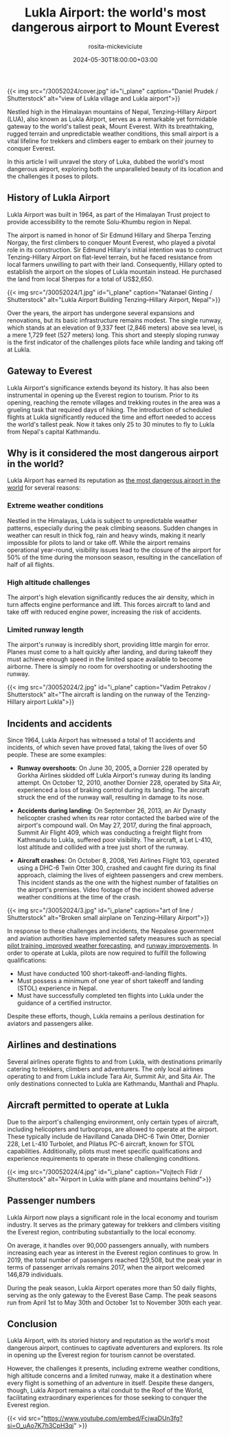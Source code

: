 ﻿---
title: "Lukla Airport: the world's most dangerous airport to Mount Everest"
meta_title: "Lukla: the world's most dangerous airport to Mount Everest"
description: "Discover Lukla Airport: the world's most dangerous airport, known for its steep and short runway. Also, the only airport where you can reach Mount Everest."
date: 2024-05-30T18:00:00+03:00
draft: false
thumb: "/30052024/cover.jpg"
thumb_alt: "view of Lukla village and Lukla airport"
author: "rosita-mickeviciute"
is_article: true
---

{{< img src="/30052024/cover.jpg" id="i_plane" caption="Daniel Prudek / Shutterstock" alt="view of Lukla village and Lukla airport">}}

Nestled high in the Himalayan mountains of Nepal, Tenzing-Hillary Airport (LUA), also known as Lukla Airport, serves as a remarkable yet formidable gateway to the world's tallest peak, Mount Everest. With its breathtaking, rugged terrain and unpredictable weather conditions, this small airport is a vital lifeline for trekkers and climbers eager to embark on their journey to conquer Everest. 

In this article I will unravel the story of Luka, dubbed the world's most dangerous airport, exploring both the unparalleled beauty of its location and the challenges it poses to pilots. 

## History of Lukla Airport

Lukla Airport was built in 1964, as part of the Himalayan Trust project to provide accessibility to the remote Solu-Khumbu region in Nepal. 

The airport is named in honor of Sir Edmund Hillary and Sherpa Tenzing Norgay, the first climbers to conquer Mount Everest, who played a pivotal role in its construction. Sir Edmund Hillary's initial intention was to construct Tenzing-Hillary Airport on flat-level terrain, but he faced resistance from local farmers unwilling to part with their land. Consequently, Hillary opted to establish the airport on the slopes of Lukla mountain instead. He purchased the land from local Sherpas for a total of US$2,650.

{{< img src="/30052024/1.jpg" id="i_plane" caption="Natanael Ginting / Shutterstock" alt="Lukla Airport Building Tenzing–Hillary Airport, Nepal">}} 

Over the years, the airport has undergone several expansions and renovations, but its basic infrastructure remains modest. The single runway, which stands at an elevation of 9,337 feet (2,846 meters) above sea level, is a mere 1,729 feet (527 meters) long. This short and steeply sloping runway is the first indicator of the challenges pilots face while landing and taking off at Lukla.

## Gateway to Everest

Lukla Airport's significance extends beyond its history. It has also been instrumental in opening up the Everest region to tourism. Prior to its opening, reaching the remote villages and trekking routes in the area was a grueling task that required days of hiking. The introduction of scheduled flights at Lukla significantly reduced the time and effort needed to access the world's tallest peak. Now it takes only 25 to 30 minutes to fly to Lukla from Nepal's capital Kathmandu. 

## Why is it considered the most dangerous airport in the world?

Lukla Airport has earned its reputation as [the most dangerous airport in the world](https://edition.cnn.com/videos/travel/2023/08/03/most-dangerous-airport-lukla-nepal-cprog-orig-fj.cnn) for several reasons:

### Extreme weather conditions

Nestled in the Himalayas, Lukla is subject to unpredictable weather patterns, especially during the peak climbing seasons. Sudden changes in weather can result in thick fog, rain and heavy winds, making it nearly impossible for pilots to land or take off. While the airport remains operational year-round, visibility issues lead to the closure of the airport for 50% of the time during the monsoon season, resulting in the cancellation of half of all flights.

### High altitude challenges

The airport's high elevation significantly reduces the air density, which in turn affects engine performance and lift. This forces aircraft to land and take off with reduced engine power, increasing the risk of accidents.

### Limited runway length

The airport's runway is incredibly short, providing little margin for error. Planes must come to a halt quickly after landing, and during takeoff they must achieve enough speed in the limited space available to become airborne. There is simply no room for overshooting or undershooting the runway.

{{< img src="/30052024/2.jpg" id="i_plane" caption="Vadim Petrakov / Shutterstock" alt="The aircraft is landing on the runway of the Tenzing-Hillary airport Lukla">}} 

## Incidents and accidents

Since 1964, Lukla Airport has witnessed a total of 11 accidents and incidents, of which seven have proved fatal, taking the lives of over 50 people. These are some examples:

- **Runway overshoots**: On June 30, 2005, a Dornier 228 operated by Gorkha Airlines skidded off Lukla Airport's runway during its landing attempt. On October 12, 2010, another Dornier 228, operated by Sita Air, experienced a loss of braking control during its landing. The aircraft struck the end of the runway wall, resulting in damage to its nose. 

- **Accidents during landing**: On September 26, 2013, an Air Dynasty helicopter crashed when its rear rotor contacted the barbed wire of the airport's compound wall. On May 27, 2017, during the final approach, Summit Air Flight 409, which was conducting a freight flight from Kathmandu to Lukla, suffered poor visibility. The aircraft, a Let L-410, lost altitude and collided with a tree just short of the runway. 

- **Aircraft crashes**: On October 8, 2008, Yeti Airlines Flight 103, operated using a DHC-6 Twin Otter 300, crashed and caught fire during its final approach, claiming the lives of eighteen passengers and crew members. This incident stands as the one with the highest number of fatalities on the airport's premises. Video footage of the incident showed adverse weather conditions at the time of the crash.

{{< img src="/30052024/3.jpg" id="i_plane" caption="art of line / Shutterstock" alt="Broken small airplane on Tenzing–Hillary Airport">}} 

In response to these challenges and incidents, the Nepalese government and aviation authorities have implemented safety measures such as special [pilot training, improved weather forecasting](https://reports.aviation-safety.net/2017/20170527-0_L410_9N-AKY.pdf), and [runway improvements](https://reports.aviation-safety.net/2008/20081008-0_DHC6_9N-AFE.pdf). In order to operate at Lukla, pilots are now required to fulfill the following qualifications:

- Must have conducted 100 short-takeoff-and-landing flights.
- Must possess a minimum of one year of short takeoff and landing (STOL) experience in Nepal.
- Must have successfully completed ten flights into Lukla under the guidance of a certified instructor.

Despite these efforts, though, Lukla remains a perilous destination for aviators and passengers alike.

## Airlines and destinations

Several airlines operate flights to and from Lukla, with destinations primarily catering to trekkers, climbers and adventurers. The only local airlines operating to and from Lukla include Tara Air, Summit Air, and Sita Air. The only destinations connected to Lukla are Kathmandu, Manthali and Phaplu.

## Aircraft permitted to operate at Lukla

Due to the airport's challenging environment, only certain types of aircraft, including helicopters and turboprops, are allowed to operate at the airport. These typically include de Havilland Canada DHC-6 Twin Otter, Dornier 228, Let L-410 Turbolet, and Pilatus PC-6 aircraft, known for STOL capabilities. Additionally, pilots must meet specific qualifications and experience requirements to operate in these challenging conditions.

{{< img src="/30052024/4.jpg" id="i_plane" caption="Vojtech Flidr / Shutterstock" alt="Airport in Lukla with plane and mountains behind">}} 

## Passenger numbers

Lukla Airport now plays a significant role in the local economy and tourism industry. It serves as the primary gateway for trekkers and climbers visiting the Everest region, contributing substantially to the local economy. 

On average, it handles over 90,000 passengers annually, with numbers increasing each year as interest in the Everest region continues to grow. In 2019, the total number of passengers reached 129,508, but the peak year in terms of passenger arrivals remains 2017, when the airport welcomed 146,879 individuals.

During the peak season, Lukla Airport operates more than 50 daily flights, serving as the only gateway to the Everest Base Camp. The peak seasons run from April 1st to May 30th and October 1st to November 30th each year.

## Conclusion

Lukla Airport, with its storied history and reputation as the world's most dangerous airport, continues to captivate adventurers and explorers. Its role in opening up the Everest region for tourism cannot be overstated. 

However, the challenges it presents, including extreme weather conditions, high altitude concerns and a limited runway, make it a destination where every flight is something of an adventure in itself. Despite these dangers, though, Lukla Airport remains a vital conduit to the Roof of the World, facilitating extraordinary experiences for those seeking to conquer the Everest region.

{{< vid src="https://www.youtube.com/embed/FcjwaDUn3fg?si=O_uAo7K7h3CpH3qj" >}}